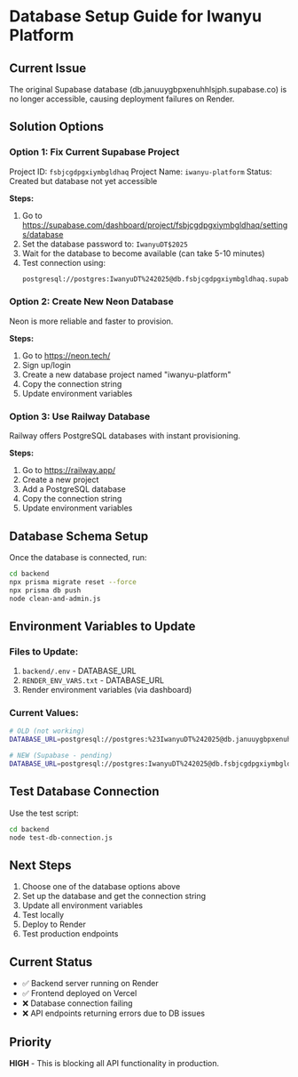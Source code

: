 # Database Setup Guide for Iwanyu Platform

## Current Issue
The original Supabase database (db.januuygbpxenuhhlsjph.supabase.co) is no longer accessible, causing deployment failures on Render.

## Solution Options

### Option 1: Fix Current Supabase Project
Project ID: `fsbjcgdpgxiymbgldhaq`
Project Name: `iwanyu-platform`
Status: Created but database not yet accessible

**Steps:**
1. Go to https://supabase.com/dashboard/project/fsbjcgdpgxiymbgldhaq/settings/database
2. Set the database password to: `IwanyuDT$2025`
3. Wait for the database to become available (can take 5-10 minutes)
4. Test connection using:
   ```bash
   postgresql://postgres:IwanyuDT%242025@db.fsbjcgdpgxiymbgldhaq.supabase.co:5432/postgres?sslmode=require
   ```

### Option 2: Create New Neon Database
Neon is more reliable and faster to provision.

**Steps:**
1. Go to https://neon.tech/
2. Sign up/login
3. Create a new database project named "iwanyu-platform"
4. Copy the connection string
5. Update environment variables

### Option 3: Use Railway Database
Railway offers PostgreSQL databases with instant provisioning.

**Steps:**
1. Go to https://railway.app/
2. Create a new project
3. Add a PostgreSQL database
4. Copy the connection string
5. Update environment variables

## Database Schema Setup
Once the database is connected, run:

```bash
cd backend
npx prisma migrate reset --force
npx prisma db push
node clean-and-admin.js
```

## Environment Variables to Update

### Files to Update:
1. `backend/.env` - DATABASE_URL
2. `RENDER_ENV_VARS.txt` - DATABASE_URL
3. Render environment variables (via dashboard)

### Current Values:
```bash
# OLD (not working)
DATABASE_URL=postgresql://postgres:%23IwanyuDT%242025@db.januuygbpxenuhhlsjph.supabase.co:5432/postgres?sslmode=require

# NEW (Supabase - pending)
DATABASE_URL=postgresql://postgres:IwanyuDT%242025@db.fsbjcgdpgxiymbgldhaq.supabase.co:5432/postgres?sslmode=require
```

## Test Database Connection
Use the test script:

```bash
cd backend
node test-db-connection.js
```

## Next Steps
1. Choose one of the database options above
2. Set up the database and get the connection string
3. Update all environment variables
4. Test locally
5. Deploy to Render
6. Test production endpoints

## Current Status
- ✅ Backend server running on Render
- ✅ Frontend deployed on Vercel
- ❌ Database connection failing
- ❌ API endpoints returning errors due to DB issues

## Priority
**HIGH** - This is blocking all API functionality in production.
